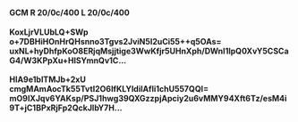 #### GCM R 20/0c/400 L 20/0c/400
**KoxLjrVLUbLQ+SWp**<br/>**o+7DBHiHOnHrQHsnno3Tgvs2JviN5I2uCi55++q5OAs=**<br/>**uxNL+hyDhfpKoO8ERjqMsjjtige3WwKfjr5UHnXph/DWnI1lpQ0XvY5CSCaG4/W3KPpXu+HlSYmnQv1C...**<br/><br/>
**HIA9e1bITMJb+2xU**<br/>**cmgMAmAocTk55Tvtl2O6IfKLYIdilAfli1chU557QQI=**<br/>**mO9IXJqv6YAKsp/PSJ1hwg39QXGzzpjApciy2u6vMMY94Xft6Tz/esM4i9T+jC1BPxRjFp2QckJlbY7H...**